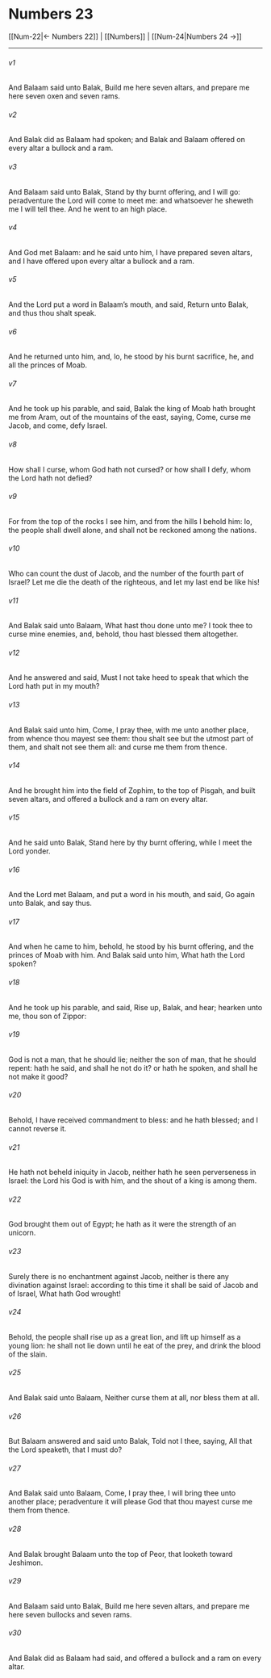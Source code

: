 # Numbers 23

[[Num-22|← Numbers 22]] | [[Numbers]] | [[Num-24|Numbers 24 →]]
***

###### v1
And Balaam said unto Balak, Build me here seven altars, and prepare me here seven oxen and seven rams.
###### v2
And Balak did as Balaam had spoken; and Balak and Balaam offered on every altar a bullock and a ram.
###### v3
And Balaam said unto Balak, Stand by thy burnt offering, and I will go: peradventure the Lord will come to meet me: and whatsoever he sheweth me I will tell thee. And he went to an high place.
###### v4
And God met Balaam: and he said unto him, I have prepared seven altars, and I have offered upon every altar a bullock and a ram.
###### v5
And the Lord put a word in Balaam’s mouth, and said, Return unto Balak, and thus thou shalt speak.
###### v6
And he returned unto him, and, lo, he stood by his burnt sacrifice, he, and all the princes of Moab.
###### v7
And he took up his parable, and said, Balak the king of Moab hath brought me from Aram, out of the mountains of the east, saying, Come, curse me Jacob, and come, defy Israel.
###### v8
How shall I curse, whom God hath not cursed? or how shall I defy, whom the Lord hath not defied?
###### v9
For from the top of the rocks I see him, and from the hills I behold him: lo, the people shall dwell alone, and shall not be reckoned among the nations.
###### v10
Who can count the dust of Jacob, and the number of the fourth part of Israel? Let me die the death of the righteous, and let my last end be like his!
###### v11
And Balak said unto Balaam, What hast thou done unto me? I took thee to curse mine enemies, and, behold, thou hast blessed them altogether.
###### v12
And he answered and said, Must I not take heed to speak that which the Lord hath put in my mouth?
###### v13
And Balak said unto him, Come, I pray thee, with me unto another place, from whence thou mayest see them: thou shalt see but the utmost part of them, and shalt not see them all: and curse me them from thence.
###### v14
And he brought him into the field of Zophim, to the top of Pisgah, and built seven altars, and offered a bullock and a ram on every altar.
###### v15
And he said unto Balak, Stand here by thy burnt offering, while I meet the Lord yonder.
###### v16
And the Lord met Balaam, and put a word in his mouth, and said, Go again unto Balak, and say thus.
###### v17
And when he came to him, behold, he stood by his burnt offering, and the princes of Moab with him. And Balak said unto him, What hath the Lord spoken?
###### v18
And he took up his parable, and said, Rise up, Balak, and hear; hearken unto me, thou son of Zippor:
###### v19
God is not a man, that he should lie; neither the son of man, that he should repent: hath he said, and shall he not do it? or hath he spoken, and shall he not make it good?
###### v20
Behold, I have received commandment to bless: and he hath blessed; and I cannot reverse it.
###### v21
He hath not beheld iniquity in Jacob, neither hath he seen perverseness in Israel: the Lord his God is with him, and the shout of a king is among them.
###### v22
God brought them out of Egypt; he hath as it were the strength of an unicorn.
###### v23
Surely there is no enchantment against Jacob, neither is there any divination against Israel: according to this time it shall be said of Jacob and of Israel, What hath God wrought!
###### v24
Behold, the people shall rise up as a great lion, and lift up himself as a young lion: he shall not lie down until he eat of the prey, and drink the blood of the slain.
###### v25
And Balak said unto Balaam, Neither curse them at all, nor bless them at all.
###### v26
But Balaam answered and said unto Balak, Told not I thee, saying, All that the Lord speaketh, that I must do?
###### v27
And Balak said unto Balaam, Come, I pray thee, I will bring thee unto another place; peradventure it will please God that thou mayest curse me them from thence.
###### v28
And Balak brought Balaam unto the top of Peor, that looketh toward Jeshimon.
###### v29
And Balaam said unto Balak, Build me here seven altars, and prepare me here seven bullocks and seven rams.
###### v30
And Balak did as Balaam had said, and offered a bullock and a ram on every altar. 
